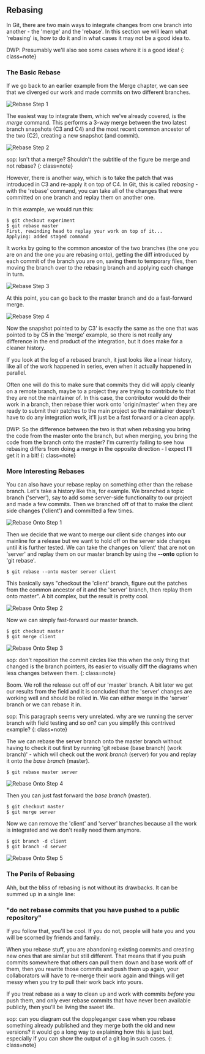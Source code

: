 ## Rebasing ##

In Git, there are two main ways to integrate changes from one branch into another - the 'merge' and the 'rebase'.  In this section we will learn what 'rebasing' is, how to do it and in what cases it may not be a good idea to.

DWP: Presumably we'll also see some cases where it is a good idea! {: class=note}

### The Basic Rebase ###

If we go back to an earlier example from the Merge chapter, we can see that we diverged our work and made commits on two different branches.  

![Rebase Step 1](/images/rebase/step1.png)

The easiest way to integrate them, which we've already covered, is the _merge_ command. This performs a 3-way merge between the two latest branch snapshots (C3 and C4) and the most recent common ancestor of the two (C2), creating a new snapshot (and commit).

![Rebase Step 2](/images/rebase/step2.png)

sop: Isn't that a merge?  Shouldn't the subtitle of the figure be merge and not rebase? {: class=note}

However, there is another way, which is to take the patch that was introduced  in C3 and re-apply it on top of C4.  In Git, this is called _rebasing_ - with the 'rebase' command, you can take all of the changes that were committed on one branch and replay them on another one.  

In this example, we would run this:

	$ git checkout experiment
	$ git rebase master
	First, rewinding head to replay your work on top of it...
	Applying: added staged command

It works by going to the common ancestor of the two branches (the one you are on and the one you are rebasing onto), getting the diff introduced by each commit of the branch you are on, saving them to temporary files, then moving the branch over to the rebasing branch and applying each change in turn.

![Rebase Step 3](/images/rebase/step3.png)

At this point, you can go back to the master branch and do a fast-forward merge.

![Rebase Step 4](/images/rebase/step4.png)

Now the snapshot pointed to by C3' is exactly the same as the one that was pointed to by C5 in the 'merge' example, so there is not really any difference in the end product of the integration, but it does make for a cleaner history.

If you look at the log of a rebased branch, it just looks like a linear history, like all of the work happened in series, even when it actually happened in parallel.  

Often one will do this to make sure that commits they did will apply cleanly on a remote branch, maybe to a project they are trying to contribute to that they are not the maintainer of.  In this case, the contributor would do their work in a branch, then rebase thier work onto 'origin/master' when they are ready to submit their patches to the main project so the maintainer doesn't have to do any integration work, it'll just be a fast forward or a clean apply.

DWP: So the difference between the two is that when rebasing you bring the code from the master onto the branch, but when merging, you bring the code from the branch onto the master? I'm currently failing to see how rebasing differs from doing a merge in the opposite direction - I expect I'll get it in a bit! {: class=note}

### More Interesting Rebases ###

You can also have your rebase replay on something other than the rebase branch. Let's take a history like this, for example.  We branched a topic branch ('server'),  say to add some server-side functionality to our project and made a few commits.  Then we branched off of that to make the client side changes ('client') and committed a few times. 

![Rebase Onto Step 1](/images/rebase/onto1.png)

Then we decide that we want to merge our client side changes into our mainline for a release but we want to hold off on the server side changes until it is further tested.  We can take the changes on 'client' that are not on 'server' and replay them on our master branch by using the **--onto** option to 'git rebase'.

	$ git rebase --onto master server client

This basically says "checkout the 'client' branch, figure out the patches from  the common ancestor of it and the 'server' branch, then replay them onto master". A bit complex, but the result is pretty cool.

![Rebase Onto Step 2](/images/rebase/onto2.png)

Now we can simply fast-forward our master branch.

	$ git checkout master
	$ git merge client

![Rebase Onto Step 3](/images/rebase/onto3.png)

sop: don't reposition the commit circles like this when the only thing that changed is the branch pointers, its easier to visually diff the diagrams when less changes between them.  {: class=note}

Boom.  We roll the release out off of our 'master' branch.  A bit later we get  our results from the field and it is concluded that the 'server' changes are  working well and should be rolled in.  We can either merge in the 'server' branch or we can rebase it in.

sop: This paragraph seems very unrelated.  why are we running the server branch with field testing and so on?  can you simplify this contrived example? {: class=note}

The we can rebase the server branch onto the master branch without having to  check it out first by running 'git rebase (base branch) (work branch)' - which will check out the _work branch_ (server) for you and replay it onto  the _base branch_ (master).  

	$ git rebase master server

![Rebase Onto Step 4](/images/rebase/onto4.png)

Then you can just fast forward the _base branch_ (master).

	$ git checkout master
	$ git merge server

Now we can remove the 'client' and 'server' branches because all the work is 
integrated and we don't really need them anymore.

	$ git branch -d client
	$ git branch -d server
	
![Rebase Onto Step 5](/images/rebase/onto5.png)

### The Perils of Rebasing ###

Ahh, but the bliss of rebasing is not without its drawbacks.  It can be summed
up in a single line:

### "do not rebase commits that you have pushed to a public repository" ##

If you follow that, you'll be cool.  If you do not, people will hate you and  you will be scorned by friends and family. 

When you rebase stuff, you are  abandoning existing commits and creating new ones that are similar but still different.  That means that if you push commits somewhere that others can pull them down and base work off of them, then you rewrite those commits and push them up again, your collaborators will have to re-merge their work again and things will get messy when you try to pull their work back into yours.

If you treat rebase as a way to clean up and work with commits _before_ you  push them, and only ever rebase commits that have never been available publicly, then you'll be living the sweet life.

sop: can you diagram out the doppleganger case when you rebase something already published and they merge both the old and new versions?  it would go a long way to explaining how this is just bad, especially if you can show the output of a git log in such cases.  {: class=note}
